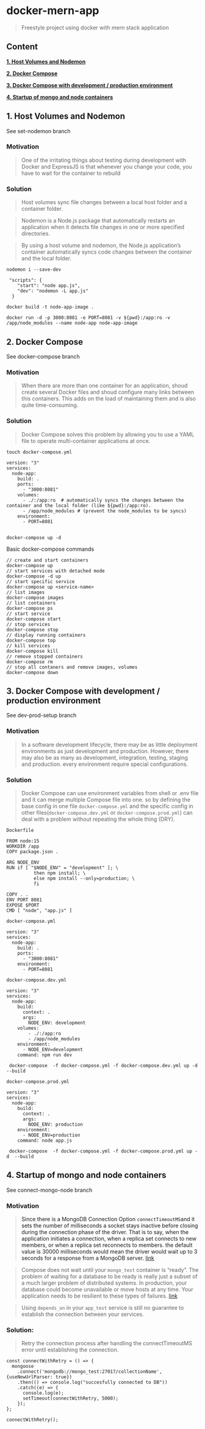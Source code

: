 # docker-mern-app

> Freestyle project using docker with mern stack application

## Content

**[1. Host Volumes and Nodemon](#heading--1)**

**[2. Docker Compose](#heading--2)**

**[3. Docker Compose with development / production environment ](#heading--3)**

**[4. Startup of mongo and node containers ](#heading--4)**

## 1. Host Volumes and Nodemon <a name="heading--1"/>

See set-nodemon branch

### Motivation

> One of the irritating things about testing during development with Docker and ExpressJS is that whenever you change your code, you have to wait for the container to rebuild

### Solution

> Host volumes sync file changes between a local host folder and a container folder.

> Nodemon is a Node.js package that automatically restarts an application when it detects file changes in one or more specified directories.

> By using a host volume and nodemon, the Node.js application’s container automatically syncs code changes between the container and the local folder.

```
nodemon i --save-dev
```

```
 "scripts": {
    "start": "node app.js",
    "dev": "nodemon -L app.js"
  }
```

```
docker build -t node-app-image .
```

```
docker run -d -p 3000:8081 -e PORT=8081 -v ${pwd}:/app:ro -v /app/node_modules --name node-app node-app-image
```

## 2. Docker Compose <a name="heading--2"/>

See docker-compose branch

### Motivation

> When there are more than one container for an application, shoud create several Docker files and shoud configure many links between this containers. This adds on the load of maintaining them and is also quite time-consuming.

### Solution

> Docker Compose solves this problem by allowing you to use a YAML file to operate multi-container applications at once.

```
touch docker-compose.yml
```

```
version: "3"
services:
  node-app:
    build: .
    ports:
      - "3000:8081"
    volumes:
      - ./:/app:ro  # automatically syncs the changes between the container and the local folder (like ${pwd}:/app:ro).
      - /app/node_modules # (prevent the node_modules to be syncs)
    environment:
      - PORT=8081
   
```

```
docker-compose up -d
```

Basic docker-compose commands 

````
// create and start containers
docker-compose up
// start services with detached mode
docker-compose -d up
// start specific service
docker-compose up <service-name>
// list images
docker-compose images
// list containers
docker-compose ps
// start service
docker-compose start
// stop services
docker-compose stop
// display running containers
docker-compose top
// kill services
docker-compose kill
// remove stopped containers
docker-compose rm
// stop all contaners and remove images, volumes
docker-compose down
````




## 3. Docker Compose with development / production environment <a name="heading--3"/>

See dev-prod-setup branch

### Motivation

>In a software development lifecycle, there may be as little deployment environments as just development and production. However, there may also be as many as development, integration, testing, staging and production. every environment require special configurations.

### Solution

>Docker Compose can use environment variables from shell or .env file and it can merge multiple Compose file into one. so by defining the base config in one file `docker-compose.yml` and the specific config in other files(`docker-compose.dev.yml` or `docker-compose.prod.yml`) can deal with a problem without repeating the whole thing (DRY).

`Dockerfile`
```
FROM node:15
WORKDIR /app
COPY package.json .

ARG NODE_ENV
RUN if [ "$NODE_ENV" = "development" ]; \
          then npm install; \
          else npm install --only=production; \
          fi
 
COPY . .
ENV PORT 8081
EXPOSE $PORT
CMD [ "node", "app.js" ]
```
`docker-compose.yml`
```
version: "3"
services:
  node-app:
    build: .
    ports:
      - "3000:8081"
    environment:
      - PORT=8081

```
`docker-compose.dev.yml`
```
version: "3"
services:
  node-app:
    build:
      context: .
      args:
        NODE_ENV: development
    volumes:
        - ./:/app:ro
        - /app/node_modules
    environment:
      - NODE_ENV=development
    command: npm run dev

```
```
 docker-compose  -f docker-compose.yml -f docker-compose.dev.yml up -d  --build
```

`docker-compose.prod.yml`
```
version: "3"
services:
  node-app:
    build:
      context: .
      args:
        NODE_ENV: production
    environment:
      - NODE_ENV=production
    command: node app.js
```

```
 docker-compose  -f docker-compose.yml -f docker-compose.prod.yml up -d  --build
```

## 4. Startup of mongo and node containers <a name="heading--4"/>

See connect-mongo-node branch

### Motivation

> Since there is a MongoDB Connection Option `connectTimeoutMS`and it sets the number of milliseconds a socket stays inactive before closing during the connection phase of the driver. That is to say, when the application initiates a connection, when a replica set connects to new members, or when a replica set reconnects to members. the default value is 30000 milliseconds would mean the driver would wait up to 3 seconds for a response from a MongoDB server. [link][1]

> Compose does not wait until your `mongo_test` container is “ready”.
The problem of waiting for a database to be ready is really just a subset of a much larger problem of distributed systems. In production, your database could become unavailable or move hosts at any time. Your application needs to be resilient to these types of failures. [link][2]

> Using `depends_on` in your `app_test` service is still no guarantee to establish the connection between your services.

### Solution:
> Retry the connection process after handling the connectTimeoutMS error until establishing the connection.
````
const connectWithRetry = () => {
  mongoose
    .connect('mongodb://mongo_test:27017/collectionName', {useNewUrlParser: true})
    .then(() => console.log("succesfully connected to DB"))
    .catch((e) => {
      console.log(e);
      setTimeout(connectWithRetry, 5000);
    });
};

connectWithRetry();
````


  [1]: http://mongodb.github.io/node-mongodb-native/3.1/reference/faq/
  [2]: https://docs.docker.com/compose/startup-order/

